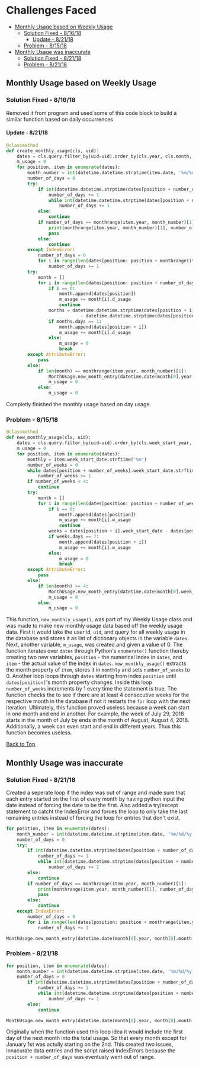 # Challenges Faced
<!-- TOC depthFrom:2 -->

- [Monthly Usage based on Weekly Usage](#monthly-usage-based-on-weekly-usage)
    - [Solution Fixed - 8/16/18](#solution-fixed---81618)
        - [Update - 8/21/18](#update---82118)
    - [Problem - 8/15/18](#problem---81518)
- [Monthly Usage was inaccurate](#monthly-usage-was-inaccurate)
    - [Solution Fixed - 8/21/18](#solution-fixed---82118)
    - [Problem - 8/21/18](#problem---82118)

<!-- /TOC -->

## Monthly Usage based on Weekly Usage

### Solution Fixed - 8/16/18

Removed it from program and used some of this code block to build a similar function based on daily occurrences

#### Update - 8/21/18

```python
@classmethod
def create_monthly_usage(cls, uid):
    dates = cls.query.filter_by(uid=uid).order_by(cls.year, cls.month, cls.day).all()
    m_usage = 0
    for position, item in enumerate(dates):
        month_number = int(datetime.datetime.strptime(item.date, '%m/%d/%y').strftime('%m'))
        number_of_days = 0
        try:
            if int(datetime.datetime.strptime(dates[position + number_of_days].date, '%m/%d/%y').strftime('%d')) == 1:
                number_of_days += 1
                while int(datetime.datetime.strptime(dates[position + number_of_days].date, '%m/%d/%y').strftime('%m')) == month_number:
                    number_of_days += 1
            else:
                continue
            if number_of_days == monthrange(item.year, month_number)[1]:
                print(monthrange(item.year, month_number)[1], number_of_days)
                pass
            else:
                continue
        except IndexError:
            number_of_days = 0
            for i in range(len(dates[position: position + monthrange(item.year, month_number)[1]])):
                number_of_days += 1
        try:
            month = []
            for i in range(len(dates[position: position + number_of_days])):
                if i == 0:
                    month.append(dates[position])
                    m_usage += month[i].d_usage
                    continue
                months = datetime.datetime.strptime(dates[position + i].date, '%m/%d/%y') \
                            - datetime.datetime.strptime(dates[position + i - 1].date, '%m/%d/%y')
                if months.days == 1:
                    month.append(dates[position + i])
                    m_usage += month[i].d_usage
                else:
                    m_usage = 0
                    break
        except AttributeError:
            pass
        else:
            if len(month) == monthrange(item.year, month_number)[1]:
                MonthUsage.new_month_entry(datetime.date(month[0].year, month[0].month, month[0].day), m_usage, uid)
                m_usage = 0
            else:
                m_usage = 0
```

Completly finished the monthly usage based on day usage.

### Problem - 8/15/18

```python
@classmethod
def new_monthly_usage(cls, uid):
    dates = cls.query.filter_by(uid=uid).order_by(cls.week_start_year, cls.week_start_month, cls.week_start_day).all()
    m_usage = 0
    for position, item in enumerate(dates):
        monthly = item.week_start_date.strftime('%m')
        number_of_weeks = 0
        while dates[position + number_of_weeks].week_start_date.strftime('%m') == monthly:
            number_of_weeks += 1
        if number_of_weeks < 4:
            continue
        try:
            month = []
            for i in range(len(dates[position: position + number_of_weeks])):
                if i == 0:
                    month.append(dates[position])
                    m_usage += month[i].w_usage
                    continue
                weeks = dates[position + i].week_start_date - dates[position + i - 1].week_start_date
                if weeks.days == 7:
                    month.append(dates[position + i])
                    m_usage += month[i].w_usage
                else:
                    m_usage = 0
                    break
        except AttributeError:
            pass
        else:
            if len(month) >= 4:
                MonthUsage.new_month_entry(datetime.date(month[0].week_start_year, month[0].week_start_month, 1), m_usage, uid)
                m_usage = 0
            else:
                m_usage = 0
```

This function, `new_monthly_usage()`, was part of my Weekly Usage class and was made to make new monthly usage data based off the weekly
usage data. First it would take the user id, `uid`, and query for all weekly usage in the database and stores it as list of dictionary
objects in the variable `dates`. Next, another variable, `m_usage`, was created and given a value of 0. The function iterates over `dates`
through Python's `enumerate()` function thereby creating two new variables, `position` - the numerical index in `dates`, and `item` -
the actual value of the index in `dates`. `new_monthly_usage()` extracts the month property of `item`, stores it in `monthly` and sets
`number_of_weeks` to 0. Another loop loops through `dates` starting from index `position` until `dates[position]`'s month property
changes. Inside this loop `number_of_weeks` increments by 1 every time the statement is true. The function checks the to see if there are
at least 4 consecutive weeks for the respective month in the database if not it restarts the `for` loop with the next iteration.
Ultimately, this function proved useless because a week can start in one month and end in another. For example, the week of July 29,
2018 starts in the month of July by ends in the month of August, August 4, 2018. Additionally, a week can even start and end in different
years. Thus this function becomes useless. 

[Back to Top](#challenges-faced)

## Monthly Usage was inaccurate

### Solution Fixed - 8/21/18

Created a seperate loop if the index was out of range and made sure that each entry started on the first of every month by having python input the date instead of forcing the date to be the first. Also added a try/except statement to catcht the IndexError and forces the loop to only take the last remaining entries instead of forcing the loop for entries that don't exist.

```python
for position, item in enumerate(dates):
    month_number = int(datetime.datetime.strptime(item.date, '%m/%d/%y').strftime('%m'))
    number_of_days = 0
    try:
        if int(datetime.datetime.strptime(dates[position + number_of_days].date, '%m/%d/%y').strftime('%d')) == 1:
            number_of_days += 1
            while int(datetime.datetime.strptime(dates[position + number_of_days].date, '%m/%d/%y').strftime('%m')) == month_number:
                number_of_days += 1
        else:
            continue
        if number_of_days == monthrange(item.year, month_number)[1]:
            print(monthrange(item.year, month_number)[1], number_of_days)
            pass
        else:
            continue
    except IndexError:
        number_of_days = 0
        for i in range(len(dates[position: position + monthrange(item.year, month_number)[1]])):
            number_of_days += 1
```
```python
MonthUsage.new_month_entry(datetime.date(month[0].year, month[0].month, month[0].day), m_usage, uid)
```

### Problem - 8/21/18

```python
for position, item in enumerate(dates):
    month_number = int(datetime.datetime.strptime(item.date, '%m/%d/%y').strftime('%m'))
    number_of_days = 0
        if int(datetime.datetime.strptime(dates[position + number_of_days].date, '%m/%d/%y').strftime('%d')) == 1:
            number_of_days += 1
            while int(datetime.datetime.strptime(dates[position + number_of_days].date, '%m/%d/%y').strftime('%m')) == month_number:
                number_of_days += 1
        else:
            continue
```
```python
MonthUsage.new_month_entry(datetime.date(month[0].year, month[0].month, 1), m_usage, uid)
```

Originally when the function used this loop idea it would include the first day of the next month into the total usage. So that every month except for January 1st was actully starting on the 2nd. This created two issues, innacurate data entries and the script raised IndexErrors because the `position + number_of_days` was eventualy went out of range.